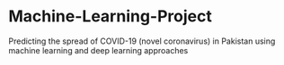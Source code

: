 # Machine-Learning-Project
Predicting the spread of COVID-19 (novel coronavirus) in Pakistan using machine learning and deep learning approaches
